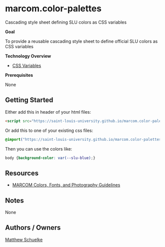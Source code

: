 # marcom.color-palettes

Cascading style sheet defining SLU colors as CSS variables

**Goal** 

To provide a reusable cascading style sheet to define official SLU colors as CSS variables

**Technology Overview**

* [CSS Variables](https://www.w3schools.com/css/css3_variables.asp)

**Prerequisites**

None

## Getting Started

Either add this in header of your html files:

```html
<script src="https://saint-louis-university.github.io/marcom.color-palettes/edu.slu.marcom.color-palettes.css"></script>
```

Or add this to one of your existing css files:

```css
@import("https://saint-louis-university.github.io/marcom.color-palettes/edu.slu.marcom.color-palettes.css");
```

Then you can use the colors like:

```css
body {background-color: var(--slu-blue);}
```

## Resources

* [MARCOM Colors, Fonts, and Photography Guidelines](https://www.slu.edu/marcom/guidelines-policies/colors-fonts-photography.php)

## Notes

None

## Authors / Owners

[Matthew Schuelke](mailto:schuelkem@slu.edu)
